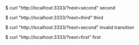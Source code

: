 $ curl "http://localhost:3333/?next=second"
second

$ curl "http://localhost:3333/?next=third"
third

$ curl "http://localhost:3333/?next=second"
invalid transition

$ curl "http://localhost:3333/?next=first"
first
